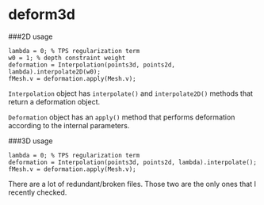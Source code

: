 deform3d
========

###2D usage

```
lambda = 0; % TPS regularization term
w0 = 1; % depth constraint weight
deformation = Interpolation(points3d, points2d, lambda).interpolate2D(w0);
fMesh.v = deformation.apply(Mesh.v);
```

`Interpolation` object has `interpolate()` and `interpolate2D()` methods that return a deformation object.

`Deformation` object has an `apply()` method that performs deformation according to the internal parameters.

###3D usage

```
lambda = 0; % TPS regularization term
deformation = Interpolation(points3d, points2d, lambda).interpolate();
fMesh.v = deformation.apply(Mesh.v);
```

There are a lot of redundant/broken files. Those two are the only ones that I recently checked.
